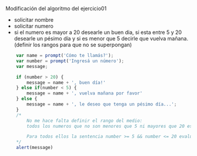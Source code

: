 Modificación del algoritmo del ejercicio01

- solicitar nombre
- solicitar numero
- si el numero es mayor a 20 desearle un buen dia, si esta entre 5 y 20 desearle un pésimo día y si es menor que 5 decirle que vuelva mañana. (definir los rangos para que no se superpongan)

```javascript
	var name = prompt('Cómo te llamás?');
	var number = prompt('Ingresá un número');
	var message;

	if (number > 20) {
		message = name + ', buen día!'
	} else if(number < 5) {
		message = name + ', vuelva mañana por favor'
	} else {
	    message = name + ', le deseo que tenga un pésimo día...';
	}
	/* 
		No me hace falta definir el rango del medio:
		todos los numeros que no son menores que 5 ni mayores que 20 están entre 5 y 20.

		Para todos ellos la sentencia number >= 5 && number <= 20 evalúa a true.
	*/
	alert(message)

```

